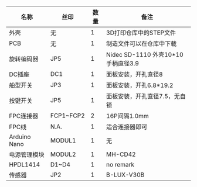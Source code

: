 名称|丝印|数量|备注
-|-|-|-
外壳|无|1|3D打印仓库中的STEP文件
PCB|无|1|制造文件可以在仓库中下载
旋转编码器|JP5|1|Nidec SD-1110 外壳10*10 手柄直径3.9
DC插座|DC1|1|面板安装，开孔直径8
船型开关|JP3|1|面板安装，开孔6.8*19.2
按键开关|JP5|1|面板安装，开孔直径7.5，无自锁
FPC连接器|FCP1~FCP2|2|16P间隔1.0mm
FPC线|N.A.|1|适合连接器即可
Arduino Nano|MODUL1|1|无
电源管理模块|MODUL2|1|MH-CD42
HPDL1414|D1~D4|1|no remark
传感器|JP2|1|B-LUX-V30B
